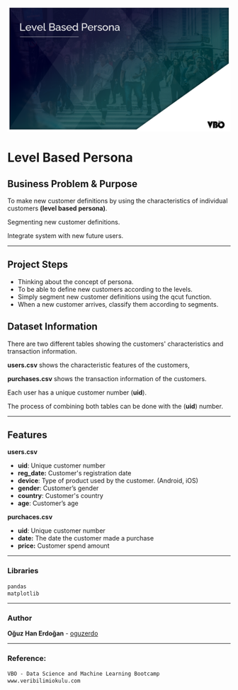 ![image-20210425193520398](images/image-20210425193520398.png)

# Level Based Persona

## Business Problem & Purpose

To make new customer definitions by using the characteristics of individual customers  **(level based persona)**.

Segmenting new customer definitions.

Integrate system with new future users. 

------

## Project Steps

- Thinking about the concept of persona.
- To be able to define new customers according to the levels.
- Simply segment new customer definitions using the qcut function.
- When a new customer arrives, classify them according to segments. 

## Dataset Information

There are two different tables showing the customers' characteristics and transaction information. 

**users.csv** shows the characteristic features of the customers, 

**purchases.csv** shows the transaction information of the customers.

Each user has a unique customer number (**uid**). 

The process of combining both tables can be done with the (**uid**) number. 

---

## Features

**users.csv**

- **uid**: Unique customer number
- **reg_date:** Customer's registration date
- **device**:  Type of product used by the customer. (Android, iOS) 
- **gender**: Customer’s gender
- **country**: Customer's country 
- **age**: Customer’s age

**purchaces.csv**

- **uid**: Unique customer number
- **date:** The date the customer made a purchase 
- **price:** Customer spend amount 

---

### Libraries

```
pandas
matplotlib
```

----

### Author

**Oğuz Han Erdoğan** -  [oguzerdo](https://github.com/oguzerdo)

---

### Reference:

```
VBO - Data Science and Machine Learning Bootcamp
www.veribilimiokulu.com
```

